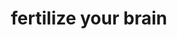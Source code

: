 ---
title:  "fertilize your brain" 
categories: left project 
side: "right"
link: "http://www.wholebeastrag.com"  
size: "default"  
type: "project"  
ccode: "secondary"  
desc: "a quarterly online publication dedicated to writers, artists, and thinkers on the frontier of pop culture and critical thinking"  
cta: "THE IDEA WILL LIVE ON"  
img: "pink-chick.jpg"  
imgbgcode: ""  
repeat: "true"
order: 1
menu_slug: whole beast rag
---